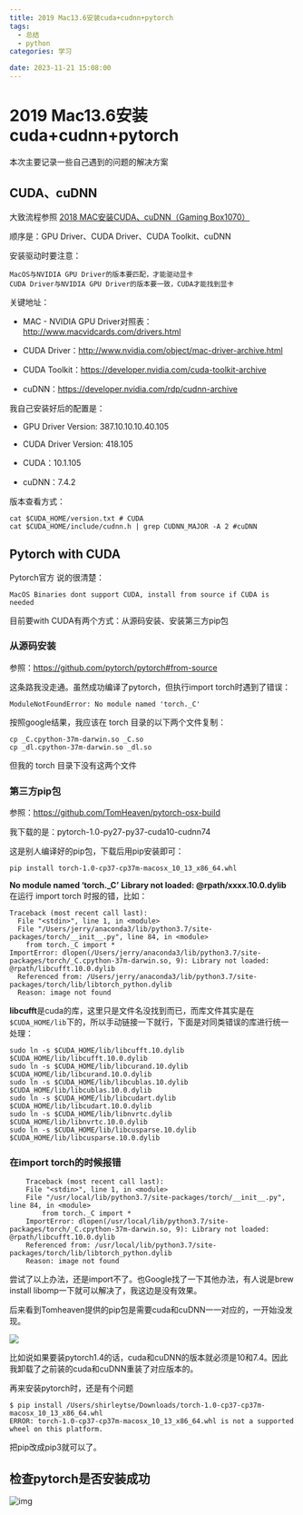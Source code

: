 ```yaml
---
title: 2019 Mac13.6安装cuda+cudnn+pytorch
tags:
  - 总结
  - python
categories: 学习

date: 2023-11-21 15:08:00
---
```


# 2019 Mac13.6安装cuda+cudnn+pytorch

本次主要记录一些自己遇到的问题的解决方案

## CUDA、cuDNN

大致流程参照 [2018 MAC安装CUDA、cuDNN（Gaming Box1070）](https://blog.csdn.net/ignoreyou/article/details/85132738) 

顺序是：GPU Driver、CUDA Driver、CUDA Toolkit、cuDNN

安装驱动时要注意：

```
MacOS与NVIDIA GPU Driver的版本要匹配，才能驱动显卡
CUDA Driver与NVIDIA GPU Driver的版本要一致，CUDA才能找到显卡
```


关键地址：

- MAC - NVIDIA GPU Driver对照表：http://www.macvidcards.com/drivers.html

- CUDA Driver：http://www.nvidia.com/object/mac-driver-archive.html
- CUDA Toolkit：https://developer.nvidia.com/cuda-toolkit-archive
- cuDNN：https://developer.nvidia.com/rdp/cudnn-archive

我自己安装好后的配置是：

- GPU Driver Version: 387.10.10.10.40.105

- CUDA Driver Version: 418.105
- CUDA：10.1.105
- cuDNN：7.4.2

版本查看方式：

```
cat $CUDA_HOME/version.txt # CUDA
cat $CUDA_HOME/include/cudnn.h | grep CUDNN_MAJOR -A 2 #cuDNN
```

## Pytorch with CUDA

Pytorch官方 说的很清楚：

```
MacOS Binaries dont support CUDA, install from source if CUDA is needed
```


目前要with CUDA有两个方式：从源码安装、安装第三方pip包

### 从源码安装

参照：https://github.com/pytorch/pytorch#from-source

这条路我没走通。虽然成功编译了pytorch，但执行import torch时遇到了错误：

```
ModuleNotFoundError: No module named 'torch._C'
```


按照google结果，我应该在 torch 目录的以下两个文件复制：

```
cp _C.cpython-37m-darwin.so _C.so
cp _dl.cpython-37m-darwin.so _dl.so
```


但我的 torch 目录下没有这两个文件

### 第三方pip包

参照：https://github.com/TomHeaven/pytorch-osx-build

我下载的是：pytorch-1.0-py27-py37-cuda10-cudnn74

这是别人编译好的pip包，下载后用pip安装即可：

```
pip install torch-1.0-cp37-cp37m-macosx_10_13_x86_64.whl
```

**No module named ‘torch._C’**
**Library not loaded: @rpath/xxxx.10.0.dylib**
在运行 import torch 时报的错，比如：

```
Traceback (most recent call last):
  File "<stdin>", line 1, in <module>
  File "/Users/jerry/anaconda3/lib/python3.7/site-packages/torch/__init__.py", line 84, in <module>
    from torch._C import *
ImportError: dlopen(/Users/jerry/anaconda3/lib/python3.7/site-packages/torch/_C.cpython-37m-darwin.so, 9): Library not loaded: @rpath/libcufft.10.0.dylib
  Referenced from: /Users/jerry/anaconda3/lib/python3.7/site-packages/torch/lib/libtorch_python.dylib
  Reason: image not found
```


**libcufft**是cuda的库，这里只是文件名没找到而已，而库文件其实是在 `$CUDA_HOME/lib`下的，所以手动链接一下就行，下面是对同类错误的库进行统一处理：

```
sudo ln -s $CUDA_HOME/lib/libcufft.10.dylib $CUDA_HOME/lib/libcufft.10.0.dylib
sudo ln -s $CUDA_HOME/lib/libcurand.10.dylib $CUDA_HOME/lib/libcurand.10.0.dylib
sudo ln -s $CUDA_HOME/lib/libcublas.10.dylib $CUDA_HOME/lib/libcublas.10.0.dylib
sudo ln -s $CUDA_HOME/lib/libcudart.dylib $CUDA_HOME/lib/libcudart.10.0.dylib
sudo ln -s $CUDA_HOME/lib/libnvrtc.dylib $CUDA_HOME/lib/libnvrtc.10.0.dylib
sudo ln -s $CUDA_HOME/lib/libcusparse.10.dylib $CUDA_HOME/lib/libcusparse.10.0.dylib
```

### 在import torch的时候报错

```
	Traceback (most recent call last):
	File "<stdin>", line 1, in <module>
    File "/usr/local/lib/python3.7/site-packages/torch/__init__.py", line 84, in <module>
	    from torch._C import *
	ImportError: dlopen(/usr/local/lib/python3.7/site-packages/torch/_C.cpython-37m-darwin.so, 9): Library not loaded: @rpath/libcufft.10.0.dylib
	Referenced from: /usr/local/lib/python3.7/site-packages/torch/lib/libtorch_python.dylib
	Reason: image not found

```

尝试了以上办法，还是import不了。也Google找了一下其他办法，有人说是brew install libomp一下就可以解决了，我这边是没有效果。

后来看到Tomheaven提供的pip包是需要cuda和cuDNN一一对应的，一开始没发现。

![](https://cdn.jsdelivr.net/gh/swimminghao/picture@main/img/2023/11/21/wTJAFc.png)

比如说如果要装pytorch1.4的话，cuda和cuDNN的版本就必须是10和7.4。因此我卸载了之前装的cuda和cuDNN重装了对应版本的。

再来安装pytorch时，还是有个问题

```
$ pip install /Users/shirleytse/Downloads/torch-1.0-cp37-cp37m-macosx_10_13_x86_64.whl 
ERROR: torch-1.0-cp37-cp37m-macosx_10_13_x86_64.whl is not a supported wheel on this platform.
```

把pip改成pip3就可以了。

## 检查pytorch是否安装成功

![img](https://cdn.jsdelivr.net/gh/swimminghao/picture@main/img/2023/11/21/GI9OAc.png)